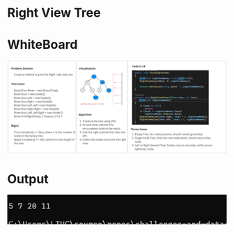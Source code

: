 # Right View Tree
 
 # WhiteBoard

![Whiteboard](./Whiteboard.jpg)


 # Output

![Whiteboard](./Output.png)